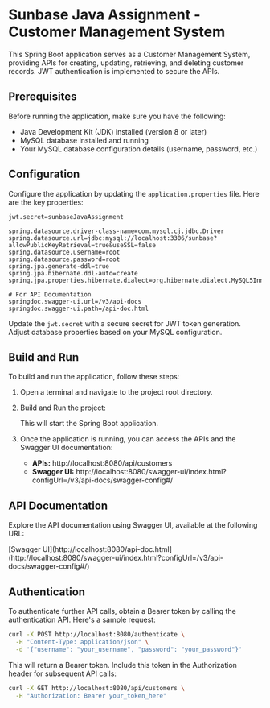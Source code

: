 # Sunbase Java Assignment - Customer Management System

This Spring Boot application serves as a Customer Management System, providing APIs for creating, updating, retrieving, and deleting customer records. JWT authentication is implemented to secure the APIs.

## Prerequisites

Before running the application, make sure you have the following:

- Java Development Kit (JDK) installed (version 8 or later)
- MySQL database installed and running
- Your MySQL database configuration details (username, password, etc.)

## Configuration

Configure the application by updating the `application.properties` file. Here are the key properties:

```properties
jwt.secret=sunbaseJavaAssignment

spring.datasource.driver-class-name=com.mysql.cj.jdbc.Driver
spring.datasource.url=jdbc:mysql://localhost:3306/sunbase?allowPublicKeyRetrieval=true&useSSL=false
spring.datasource.username=root
spring.datasource.password=root
spring.jpa.generate-ddl=true
spring.jpa.hibernate.ddl-auto=create
spring.jpa.properties.hibernate.dialect=org.hibernate.dialect.MySQL5InnoDBDialect

# For API Documentation
springdoc.swagger-ui.url=/v3/api-docs
springdoc.swagger-ui.path=/api-doc.html
```

Update the `jwt.secret` with a secure secret for JWT token generation. Adjust database properties based on your MySQL configuration.

## Build and Run

To build and run the application, follow these steps:

1. Open a terminal and navigate to the project root directory.
2. Build and Run the project:

   This will start the Spring Boot application.

4. Once the application is running, you can access the APIs and the Swagger UI documentation:

   - **APIs:** http://localhost:8080/api/customers
   - **Swagger UI:** http://localhost:8080/swagger-ui/index.html?configUrl=/v3/api-docs/swagger-config#/

## API Documentation

Explore the API documentation using Swagger UI, available at the following URL:

[Swagger UI](http://localhost:8080/api-doc.html](http://localhost:8080/swagger-ui/index.html?configUrl=/v3/api-docs/swagger-config#/)

## Authentication

To authenticate further API calls, obtain a Bearer token by calling the authentication API. Here's a sample request:

```bash
curl -X POST http://localhost:8080/authenticate \
  -H "Content-Type: application/json" \
  -d '{"username": "your_username", "password": "your_password"}'
```

This will return a Bearer token. Include this token in the Authorization header for subsequent API calls:

```bash
curl -X GET http://localhost:8080/api/customers \
  -H "Authorization: Bearer your_token_here"
```

